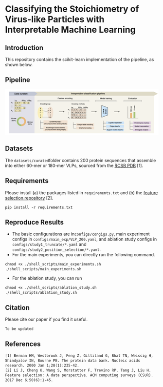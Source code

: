 # Classifying the Stoichiometry of Virus-like Particles with Interpretable Machine Learning

## Introduction 
This repository contains the scikit-learn implementation of the pipeline, as shown below. 

## Pipeline
![VLP-workflow](image/VLP-workflow-7.png)

## Datasets
The ``datasets/curated``folder contains 200 protein sequences that assemble into either 60-mer or 180-mer VLPs, sourced from the [RCSB PDB](https://www.rcsb.org/) [1]. 

## Requirements
Please install (a) the packages listed in ``requirements.txt`` and (b) the [feature selection repository](https://github.com/jundongl/scikit-feature?tab=readme-ov-file) [2].
```
pip install -r requirements.txt
```

## Reproduce Results
* The basic configurations are in``configs/congigs.py``, main experiment configs in ``configs/main_exp/VLP_200.yaml``, and ablation study configs in ``configs/study1_truncate/*.yaml`` and ``configs/study2_position_selection/*.yaml``.
* For the main experiments, you can directly run the following command.
```
chmod +x ./shell_scripts/main_experiments.sh
./shell_scripts/main_experiments.sh
```
* For the ablation study, you can run
```
chmod +x ./shell_scripts/ablation_study.sh
./shell_scripts/ablation_study.sh
```

## Citation
Please cite our paper if you find it useful.
```
To be updated
```

## References
```
[1] Berman HM, Westbrook J, Feng Z, Gilliland G, Bhat TN, Weissig H, Shindyalov IN, Bourne PE. The protein data bank. Nucleic acids research. 2000 Jan 1;28(1):235-42.
[2] Li J, Cheng K, Wang S, Morstatter F, Trevino RP, Tang J, Liu H. Feature selection: A data perspective. ACM computing surveys (CSUR). 2017 Dec 6;50(6):1-45.
```
